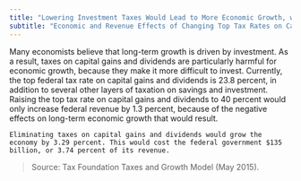 ```yaml
---
title: "Lowering Investment Taxes Would Lead to More Economic Growth, with Less Revenue Loss"
subtitle: "Economic and Revenue Effects of Changing Top Tax Rates on Capital Gains and Dividends (2015)"
---
```

Many economists believe that long-term growth is driven by investment. As a result, taxes on capital gains and dividends are particularly harmful for economic growth, because they make it more difficult to invest. Currently, the top federal tax rate on capital gains and dividends is 23.8 percent, in addition to several other layers of taxation on savings and investment. Raising the top tax rate on capital gains and dividends to 40 percent would only increase federal revenue by 1.3 percent, because of the negative effects on long-term economic growth that would result.						

```
Eliminating taxes on capital gains and dividends would grow the economy by 3.29 percent. This would cost the federal government $135 billion, or 3.74 percent of its revenue.
```

>Source: Tax Foundation Taxes and Growth Model (May 2015).
